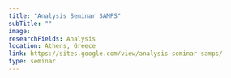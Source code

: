 ```yaml
---
title: "Analysis Seminar SAMPS"
subTitle: ""
image:
researchFields: Analysis
location: Athens, Greece
link: https://sites.google.com/view/analysis-seminar-samps/
type: seminar
---
```

